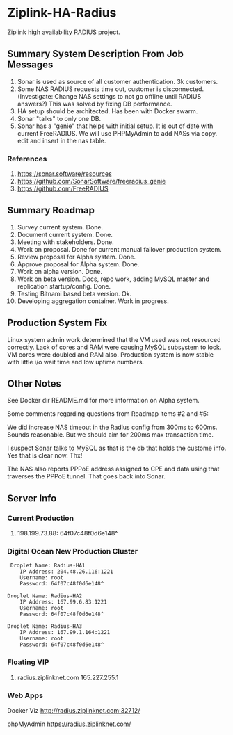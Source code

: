 # Ziplink-HA-Radius
Ziplink high availability RADIUS project.

## Summary System Description From Job Messages

 1. Sonar is used as source of all customer authentication. 3k customers.
 1. Some NAS RADIUS requests time out, customer is disconnected. (Investigate: Change NAS settings to not go offline until RADIUS answers?) This was solved by fixing DB performance.
 1. HA setup should be architected. Has been with Docker swarm.
 1. Sonar "talks" to only one DB.
 1. Sonar has a "genie" that helps with initial setup. It is out of date with current FreeRADIUS. We will use PHPMyAdmin
 to add NASs via copy. edit and insert in the nas table.

### References

 1. https://sonar.software/resources
 1. https://github.com/SonarSoftware/freeradius_genie
 1. https://github.com/FreeRADIUS

## Summary Roadmap
 1. Survey current system. Done.
 1. Document current system. Done.
 1. Meeting with stakeholders. Done.
 1. Work on proposal. Done for current manual failover production system.
 1. Review proposal for Alpha system. Done.
 1. Approve proposal for Alpha system. Done.
 1. Work on alpha version. Done.
 1. Work on beta version. Docs, repo work, adding MySQL master and replication startup/config. Done.
 1. Testing Bitnami based beta version. Ok.
 1. Developing aggregation container. Work in progress.

## Production System Fix
Linux system admin work determined that the VM used was not resourced correctly. Lack of cores and RAM were
causing MySQL subsystem to lock. VM cores  were doubled and RAM also. Production system is now stable with little i/o wait time
and low uptime numbers.

## Other Notes

See Docker dir README.md for more information on Alpha system.

Some comments regarding questions from Roadmap items #2 and #5:

We did increase NAS timeout in the Radius config from 300ms to 600ms. Sounds reasonable. But we should aim for 200ms max transaction time.

I suspect Sonar talks to MySQL as that is the db that holds the custome info. Yes that is clear now. Thx!

The NAS also reports PPPoE address assigned to CPE and data using that traverses the PPPoE tunnel. That goes back into Sonar.

## Server Info

### Current Production

 1. 198.199.73.88: 64f07c48f0d6e148^

### Digital Ocean New Production Cluster

```
 Droplet Name: Radius-HA1
	IP Address: 204.48.26.116:1221
	Username: root
	Password: 64f07c48f0d6e148^

Droplet Name: Radius-HA2
	IP Address: 167.99.6.83:1221
	Username: root
	Password: 64f07c48f0d6e148^

Droplet Name: Radius-HA3
	IP Address: 167.99.1.164:1221
	Username: root
	Password: 64f07c48f0d6e148^
```
### Floating VIP

 1. radius.ziplinknet.com 165.227.255.1

### Web Apps

Docker Viz http://radius.ziplinknet.com:32712/

phpMyAdmin https://radius.ziplinknet.com/

